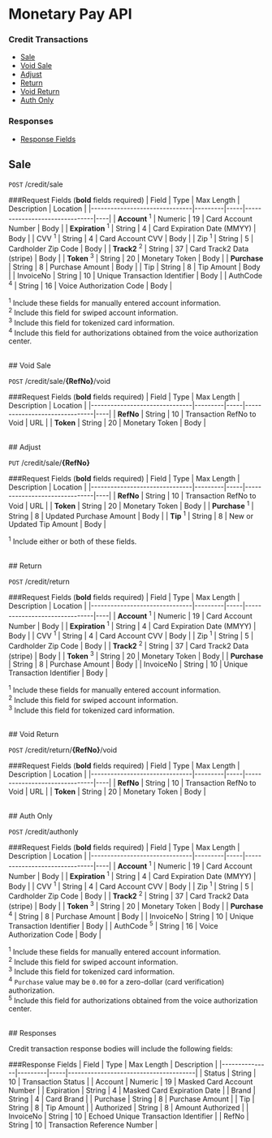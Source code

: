 # Monetary Pay API

### Credit Transactions
* [Sale](#sale)
* [Void Sale](#void-sale)
* [Adjust](#adjust)
* [Return](#return)
* [Void Return](#void-return)
* [Auth Only](#auth-only)

### Responses
* [Response Fields](#response-fields)

## Sale

`POST` /credit/sale

###Request Fields (**bold** fields required)
| Field                         | Type    | Max Length  | Description                   | Location |
|-------------------------------|---------|-----|-------------------------------|----|
| **Account** <sup>1</sup>      | Numeric | 19  | Card Account Number           | Body |
| **Expiration** <sup>1</sup>   | String  | 4   | Card Expiration Date (MMYY)   | Body |
| CVV <sup>1</sup>              | String  | 4   | Card Account CVV              | Body |
| Zip <sup>1</sup>              | String  | 5   | Cardholder Zip Code           | Body |
| **Track2** <sup>2</sup>       | String  | 37  | Card Track2 Data (stripe)     | Body |
| **Token** <sup>3</sup>        | String  | 20  | Monetary Token                | Body |
| **Purchase**                  | String  | 8   | Purchase Amount               | Body |
| Tip                           | String  | 8   | Tip Amount                    | Body |
| InvoiceNo                     | String  | 10  | Unique Transaction Identifier | Body |
| AuthCode  <sup>4</sup>        | String  | 16  | Voice Authorization Code      | Body |

<sup>1</sup> Include these fields for manually entered account information.<br />
<sup>2</sup> Include this field for swiped account information.<br />
<sup>3</sup> Include this field for tokenized card information.<br />
<sup>4</sup> Include this field for authorizations obtained from the voice authorization center.

<br />
## Void Sale

`POST` /credit/sale/**{RefNo}**/void

###Request Fields (**bold** fields required)
| Field                         | Type    | Max Length  | Description                   | Location |
|-------------------------------|---------|-----|-------------------------------|----|
| **RefNo**                     | String  | 10  | Transaction RefNo to Void     | URL |
| **Token**                     | String  | 20  | Monetary Token                | Body |

<br />
## Adjust

`PUT` /credit/sale/**{RefNo}**

###Request Fields (**bold** fields required)
| Field                         | Type    | Max Length  | Description                   | Location |
|-------------------------------|---------|-----|-------------------------------|----|
| **RefNo**                     | String  | 10  | Transaction RefNo to Void     | URL  |
| **Token**                     | String  | 20  | Monetary Token                | Body |
| **Purchase** <sup>1</sup>     | String  | 8   | Updated Purchase Amount       | Body |
| **Tip** <sup>1</sup>          | String  | 8   | New or Updated Tip Amount     | Body |

<sup>1</sup> Include either or both of these fields.

<br />
## Return

`POST` /credit/return

###Request Fields (**bold** fields required)
| Field                         | Type    | Max Length  | Description                   | Location |
|-------------------------------|---------|-----|-------------------------------|----|
| **Account** <sup>1</sup>      | Numeric | 19  | Card Account Number           | Body |
| **Expiration** <sup>1</sup>   | String  | 4   | Card Expiration Date (MMYY)   | Body |
| CVV <sup>1</sup>              | String  | 4   | Card Account CVV              | Body |
| Zip <sup>1</sup>              | String  | 5   | Cardholder Zip Code           | Body |
| **Track2** <sup>2</sup>       | String  | 37  | Card Track2 Data (stripe)     | Body |
| **Token** <sup>3</sup>        | String  | 20  | Monetary Token                | Body |
| **Purchase**                  | String  | 8   | Purchase Amount               | Body |
| InvoiceNo                     | String  | 10  | Unique Transaction Identifier | Body |

<sup>1</sup> Include these fields for manually entered account information.<br />
<sup>2</sup> Include this field for swiped account information.<br />
<sup>3</sup> Include this field for tokenized card information.

<br />
## Void Return

`POST` /credit/return/**{RefNo}**/void

###Request Fields (**bold** fields required)
| Field                         | Type    | Max Length  | Description                   | Location |
|-------------------------------|---------|-----|-------------------------------|----|
| **RefNo**                     | String  | 10  | Transaction RefNo to Void     | URL  |
| **Token**                     | String  | 20  | Monetary Token                | Body |

<br />
## Auth Only

`POST` /credit/authonly

###Request Fields (**bold** fields required)
| Field                         | Type    | Max Length  | Description                   | Location |
|-------------------------------|---------|-----|-------------------------------|----|
| **Account** <sup>1</sup>      | Numeric | 19  | Card Account Number           | Body |
| **Expiration** <sup>1</sup>   | String  | 4   | Card Expiration Date (MMYY)   | Body |
| CVV <sup>1</sup>              | String  | 4   | Card Account CVV              | Body |
| Zip <sup>1</sup>              | String  | 5   | Cardholder Zip Code           | Body |
| **Track2** <sup>2</sup>       | String  | 37  | Card Track2 Data (stripe)     | Body |
| **Token** <sup>3</sup>        | String  | 20  | Monetary Token                | Body |
| **Purchase** <sup>4</sup>     | String  | 8   | Purchase Amount               | Body |
| InvoiceNo                     | String  | 10  | Unique Transaction Identifier | Body |
| AuthCode  <sup>5</sup>        | String  | 16  | Voice Authorization Code      | Body |

<sup>1</sup> Include these fields for manually entered account information.<br />
<sup>2</sup> Include this field for swiped account information.<br />
<sup>3</sup> Include this field for tokenized card information.<br />
<sup>4</sup> `Purchase` value may be `0.00` for a zero-dollar (card verification) authorization.<br />
<sup>5</sup> Include this field for authorizations obtained from the voice authorization center.

<br />
## Responses

Credit transaction response bodies will include the following fields:

###Response Fields
| Field         | Type    | Max Length  | Description                           |
|---------------|---------|-----|---------------------------------------|
| Status        | String  | 10  | Transaction Status                    |
| Account       | Numeric | 19  | Masked Card Account Number            |
| Expiration    | String  | 4   | Masked Card Expiration Date           |
| Brand         | String  | 4   | Card Brand                            |
| Purchase      | String  | 8   | Purchase Amount                       |
| Tip           | String  | 8   | Tip Amount                            |
| Authorized    | String  | 8   | Amount Authorized                     |
| InvoiceNo     | String  | 10  | Echoed Unique Transaction Identifier  |
| RefNo         | String  | 10  | Transaction Reference Number          |
